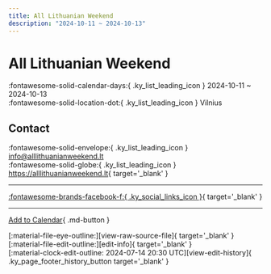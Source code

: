 ```yaml
---
title: All Lithuanian Weekend
description: "2024-10-11 ~ 2024-10-13"
---
```


# All Lithuanian Weekend 

:fontawesome-solid-calendar-days:{ .ky_list_leading_icon } 2024-10-11 ~ 2024-10-13  
:fontawesome-solid-location-dot:{ .ky_list_leading_icon } Vilnius  

## Contact

:fontawesome-solid-envelope:{ .ky_list_leading_icon } <info@alllithuanianweekend.lt>  
:fontawesome-solid-globe:{ .ky_list_leading_icon } <https://alllithuanianweekend.lt>{ target='_blank' }  

---

 [:fontawesome-brands-facebook-f:{ .ky_social_links_icon }](https://www.facebook.com/alllithuanianweekend){ target='_blank' }

---

[Add to Calendar](https://swing.news/ics/en/2024/lt/all-lithuanian-weekend-2024.ics){ .md-button }

<div class="ky_page_footer" markdown>
<div class="ky_page_footer_trailing" markdown="span">
[:material-file-eye-outline:][view-raw-source-file]{ target='_blank' }
[:material-file-edit-outline:][edit-info]{ target='_blank' }
</div>
<div class="ky_page_footer_leading" markdown="span">
[:material-clock-edit-outline: 2024-07-14 20:30 UTC][view-edit-history]{ .ky_page_footer_history_button target='_blank' }
</div>
</div>

[view-raw-source-file]: https://github.com/swingdance/events/blob/main/2024/lt/all-lithuanian-weekend-2024.json "View Raw Source File"
[edit-info]: https://github.com/swingdance/events/issues/new?assignees=&labels=update+event&projects=&template=03-update_entity.yml&title=%5B2024%2Flt%5D%20All%20Lithuanian%20Weekend&region=lt&year=2024&id=all-lithuanian-weekend-2024&name=All%20Lithuanian%20Weekend&org_id= "Edit Info"

[view-edit-history]: https://github.com/swingdance/events/commits/main/2024/lt/all-lithuanian-weekend-2024.json "View Edit History"
